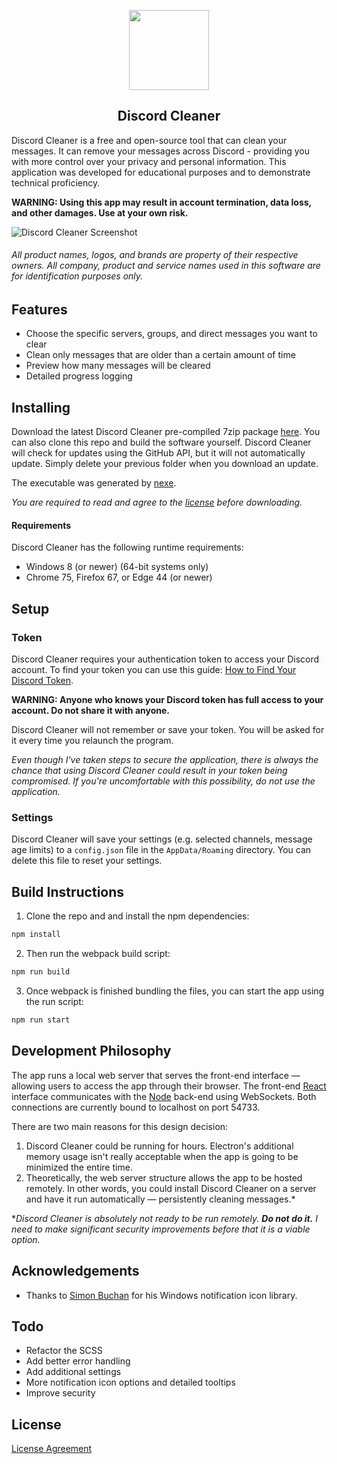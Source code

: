 
<p align="center">
  <img width="128" height="128" src="https://user-images.githubusercontent.com/46288829/59956401-19ab3c80-945e-11e9-965c-3dd65fd0d91f.png">
</p>
<h2 align="center">Discord Cleaner</h2>

Discord Cleaner is a free and open-source tool that can clean your messages. It can remove your messages across Discord - providing you with more control over your privacy and personal information. This application was developed for educational purposes and to demonstrate technical proficiency.

**WARNING: Using this app may result in account termination, data loss, and other damages. Use at your own risk.**

![Discord Cleaner Screenshot](https://user-images.githubusercontent.com/46288829/59959817-70c80600-948c-11e9-8ab8-5e549094d3c3.png)

###### *All product names, logos, and brands are property of their respective owners. All company, product and service names used in this software are for identification purposes only.*

## Features

- Choose the specific servers, groups, and direct messages you want to clear
- Clean only messages that are older than a certain amount of time
- Preview how many messages will be cleared
- Detailed progress logging

## Installing

Download the latest Discord Cleaner pre-compiled 7zip package [here](https://github.com/mcuppi/discord-cleaner/releases/latest). You can also clone this repo and build the software yourself. Discord Cleaner will check for updates using the GitHub API, but it will not automatically update. Simply delete your previous folder when you download an update.

The executable was generated by [nexe](https://github.com/nexe/nexe).

*You are required to read and agree to the [license](https://github.com/mcuppi/discord-cleaner/blob/master/LICENSE.md) before downloading.*

#### Requirements

Discord Cleaner has the following runtime requirements:

- Windows 8 (or newer) (64-bit systems only)
- Chrome 75, Firefox 67, or Edge 44 (or newer)

## Setup

### Token
Discord Cleaner requires your authentication token to access your Discord account. To find your token you can use this guide: [How to Find Your Discord Token](https://discordhelp.net/discord-token).

**WARNING: Anyone who knows your Discord token has full access to your account. Do not share it with anyone.**

Discord Cleaner will not remember or save your token. You will be asked for it every time you relaunch the program.

*Even though I've taken steps to secure the application, there is always the chance that using Discord Cleaner could result in your token being compromised. If you're uncomfortable with this possibility, do not use the application.*

### Settings

Discord Cleaner will save your settings (e.g. selected channels, message age limits) to a `config.json` file in the `AppData/Roaming` directory. You can delete this file to reset your settings.

## Build Instructions

1. Clone the repo and and install the npm dependencies:

```sh
npm install
```

2. Then run the webpack build script:

```sh
npm run build
```

3. Once webpack is finished bundling the files, you can start the app using the run script:

```sh
npm run start
```

## Development Philosophy
  
The app runs a local web server that serves the front-end interface — allowing users to access the app through their browser. The front-end [React](https://github.com/facebook/react) interface communicates with the [Node](https://github.com/nodejs/node) back-end using WebSockets. Both connections are currently bound to localhost on port 54733.

There are two main reasons for this design decision:
1. Discord Cleaner could be running for hours. Electron's additional memory usage isn't really acceptable when the app is going to be minimized the entire time.
2. Theoretically, the web server structure allows the app to be hosted remotely. In other words, you could install Discord Cleaner on a server and have it run automatically — persistently cleaning messages.*

**Discord Cleaner is absolutely not ready to be run remotely. **Do not do it.** I need to make significant security improvements before that it is a viable option.*

## Acknowledgements

- Thanks to [Simon Buchan](https://github.com/simonbuchan/node-not-the-systray) for his Windows notification icon library.

## Todo

- Refactor the SCSS
- Add better error handling
- Add additional settings
- More notification icon options and detailed tooltips
- Improve security

## License

[License Agreement](https://github.com/mcuppi/discord-cleaner/blob/master/LICENSE.md)
